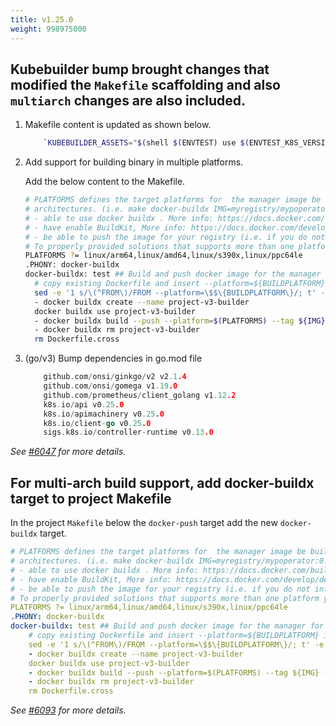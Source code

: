 ```yaml
---
title: v1.25.0
weight: 998975000
---
```


## Kubebuilder bump brought changes that modified the `Makefile` scaffolding and also `multiarch` changes are also included.

1. Makefile content is updated as shown below.

    ```sh
        `KUBEBUILDER_ASSETS="$(shell $(ENVTEST) use $(ENVTEST_K8S_VERSION) --bin-dir $(LOCALBIN) -p path)" go test ./... -coverprofile cover.out`,
    ```

2. Add support for building binary in multiple platforms.

    Add the below content to the Makefile.

    ```sh
    # PLATFORMS defines the target platforms for  the manager image be build to provide support to multiple
    # architectures. (i.e. make docker-buildx IMG=myregistry/mypoperator:0.0.1). To use this option you need to:
    # - able to use docker buildx . More info: https://docs.docker.com/build/buildx/
    # - have enable BuildKit, More info: https://docs.docker.com/develop/develop-images/build_enhancements/
    # - be able to push the image for your registry (i.e. if you do not inform a valid value via IMG=<myregistry/image:<tag>> than the export will fail)
    # To properly provided solutions that supports more than one platform you should use this option.
    PLATFORMS ?= linux/arm64,linux/amd64,linux/s390x,linux/ppc64le
    .PHONY: docker-buildx
    docker-buildx: test ## Build and push docker image for the manager for cross-platform support
      # copy existing Dockerfile and insert --platform=${BUILDPLATFORM} into Dockerfile.cross, and preserve the original Dockerfile
      sed -e '1 s/\(^FROM\)/FROM --platform=\$$\{BUILDPLATFORM\}/; t' -e ' 1,// s//FROM --platform=\$$\{BUILDPLATFORM\}/' Dockerfile > Dockerfile.cross
      - docker buildx create --name project-v3-builder
      docker buildx use project-v3-builder
      - docker buildx build --push --platform=$(PLATFORMS) --tag ${IMG} -f Dockerfile.cross
      - docker buildx rm project-v3-builder
      rm Dockerfile.cross
    ```
3. (go/v3) Bump dependencies in go.mod file

    ```go
      	github.com/onsi/ginkgo/v2 v2.1.4
        github.com/onsi/gomega v1.19.0
        github.com/prometheus/client_golang v1.12.2
        k8s.io/api v0.25.0
        k8s.io/apimachinery v0.25.0
        k8s.io/client-go v0.25.0
        sigs.k8s.io/controller-runtime v0.13.0
    ```

_See [#6047](https://github.com/operator-framework/operator-sdk/pull/6047) for more details._

## For multi-arch build support, add docker-buildx target to project Makefile

In the project `Makefile` below the `docker-push` target add the new `docker-buildx`
target.

```yaml
# PLATFORMS defines the target platforms for  the manager image be build to provide support to multiple
# architectures. (i.e. make docker-buildx IMG=myregistry/mypoperator:0.0.1). To use this option you need to:
# - able to use docker buildx . More info: https://docs.docker.com/build/buildx/
# - have enable BuildKit, More info: https://docs.docker.com/develop/develop-images/build_enhancements/
# - be able to push the image for your registry (i.e. if you do not inform a valid value via IMG=<myregistry/image:<tag>> than the export will fail)
# To properly provided solutions that supports more than one platform you should use this option.
PLATFORMS ?= linux/arm64,linux/amd64,linux/s390x,linux/ppc64le
.PHONY: docker-buildx
docker-buildx: test ## Build and push docker image for the manager for cross-platform support
	# copy existing Dockerfile and insert --platform=${BUILDPLATFORM} into Dockerfile.cross, and preserve the original Dockerfile
	sed -e '1 s/\(^FROM\)/FROM --platform=\$$\{BUILDPLATFORM\}/; t' -e ' 1,// s//FROM --platform=\$$\{BUILDPLATFORM\}/' Dockerfile > Dockerfile.cross
	- docker buildx create --name project-v3-builder
	docker buildx use project-v3-builder
	- docker buildx build --push --platform=$(PLATFORMS) --tag ${IMG} -f Dockerfile.cross
	- docker buildx rm project-v3-builder
	rm Dockerfile.cross
```

_See [#6093](https://github.com/operator-framework/operator-sdk/pull/6093) for more details._
